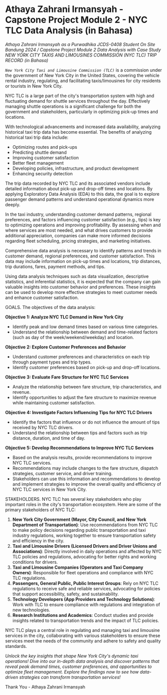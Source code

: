 # Athaya Zahrani Irmansyah - Capstone Project Module 2 - NYC TLC Data Analysis (in Bahasa)

_Athaya Zahrani Irmansyah as a Purwadhika JCDS-0408 Student On Site Bandung 2024 / Capstone Project Module 2 Data Analysis with Case Study NEW YORK CITY TAXIS AND LIMOUSINES COMMISSION (NYC TLC) TRIP RECORD (in Bahasa)_

*`New York City Taxi and Limousine Commission (TLC)`* is a commission under the government of New York City in the United States, covering the vehicle rental industry, regulating, and facilitating taxis/limousines for city residents or tourists in New York City.

NYC TLC is a large part of the city's transportation system with high and fluctuating demand for shuttle services throughout the day. Effectively managing shuttle operations is a significant challenge for both the government and stakeholders, particularly in optimizing pick-up times and locations.

With technological advancements and increased data availability, analyzing historical taxi trip data has become essential. The benefits of analyzing historical taxi trip data include:
-	Optimizing routes and pick-ups
-	Predicting shuttle demand
-	Improving customer satisfaction
-	Better fleet management
-	Developing policies, infrastructure, and product development
-	Enhancing security detection

The trip data recorded by NYC TLC and its associated vendors include detailed information about pick-up and drop-off times and locations. By applying Exploratory Data Analysis (EDA) to this data, the goal is to explore passenger demand patterns and understand operational dynamics more deeply.

In the taxi industry, understanding customer demand patterns, regional preferences, and factors influencing customer satisfaction (e.g., tips) is key to optimizing operations and improving profitability. By assessing when and where services are most needed, and what drives customers to provide additional appreciation, companies can make more informed decisions regarding fleet scheduling, pricing strategies, and marketing initiatives.

Comprehensive data analysis is necessary to identify patterns and trends in customer demand, regional preferences, and customer satisfaction. This data may include information on pick-up times and locations, trip distances, trip durations, fares, payment methods, and tips.

Using data analysis techniques such as data visualization, descriptive statistics, and inferential statistics, it is expected that the company can gain valuable insights into customer behavior and preferences. These insights can be used to develop more effective strategies to meet customer needs and enhance customer satisfaction.


GOALS. The objectives of the data analysis:

**Objective 1: Analyze NYC TLC Demand in New York City**
-	Identify peak and low demand times based on various time categories.
-	Understand the relationship between demand and time-related factors (such as day of the week/weekend/weekday) and location.

**Objective 2: Explore Customer Preferences and Behavior**
-	Understand customer preferences and characteristics on each trip through payment types and trip types.
-	Identify customer preferences based on pick-up and drop-off locations.

**Objective 3: Evaluate Fare Structure for NYC TLC Services**
-	Analyze the relationship between fare structure, trip characteristics, and revenue.
-	Identify opportunities to adjust the fare structure to maximize revenue while maintaining customer satisfaction.

**Objective 4: Investigate Factors Influencing Tips for NYC TLC Drivers**
-	Identify the factors that influence or do not influence the amount of tips received by NYC TLC drivers.
-	Understand the relationship between tips and factors such as trip distance, duration, and time of day.

**Objective 5: Develop Recommendations to Improve NYC TLC Services**
-	Based on the analysis results, provide recommendations to improve NYC TLC services.
-	Recommendations may include changes to the fare structure, dispatch strategies, customer service, and driver training.
-	Stakeholders can use this information and recommendations to develop and implement strategies to improve the overall quality and efficiency of NYC TLC services in New York City.

STAKEHOLDERS. NYC TLC has several key stakeholders who play important roles in the city's transportation ecosystem. Here are some of the primary stakeholders of NYC TLC:

1. **New York City Government (Mayor, City Council, and New York Department of Transportation)**: Use recommendations from NYC TLC to make policy decisions regarding public transportation and taxi industry regulations, working together to ensure transportation safety and efficiency in the city.
2.	**Taxi and Limousine Drivers (Licensed Drivers and Driver Unions and Associations)**: Directly involved in daily operations and affected by NYC TLC policies and regulations, advocating for better rights and working conditions for drivers.
3.	**Taxi and Limousine Companies (Operators and Taxi Company Owners)**: Responsible for fleet operations and compliance with NYC TLC regulations.
4.	**Passengers, General Public, Public Interest Groups**: Rely on NYC TLC regulations to receive safe and reliable services, advocating for policies that support accessibility, safety, and sustainability.
5.	**Technology Developers (App Providers and Technology Solutions)**: Work with TLC to ensure compliance with regulations and integration of new technologies.
6.	**Research Institutions and Academics**: Conduct studies and provide insights related to transportation trends and the impact of TLC policies.

NYC TLC plays a central role in regulating and managing taxi and limousine services in the city, collaborating with various stakeholders to ensure these services meet the needs of the community and adhere to safety and quality standards.

_Unlock the key insights that shape New York City's dynamic taxi operations! Dive into our in-depth data analysis and discover patterns that reveal peak demand times, customer preferences, and opportunities to optimize fleet management. Explore the findings now to see how data-driven strategies can transform transportation services!_

Thank You - Athaya Zahrani Irmansyah
